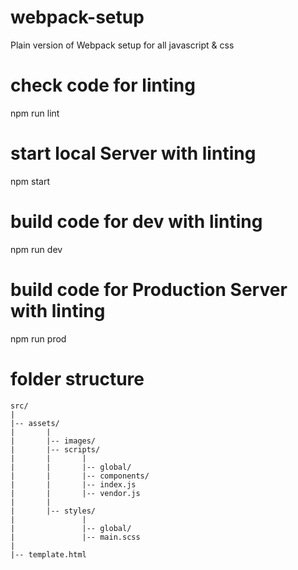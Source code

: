 # webpack-setup
Plain version of Webpack setup for all javascript &amp; css

# check code for linting
npm run lint

# start local Server with linting
npm start

# build code for dev with linting
npm run dev

# build code for Production Server with linting
npm run prod

# folder structure
```
src/
|
|-- assets/
|		|
|		|-- images/
|		|-- scripts/
|		|		|
|		|		|-- global/
|		|		|-- components/
|		|		|-- index.js
|		|		|-- vendor.js
|		|
|		|-- styles/
|				|
|				|-- global/
|				|-- main.scss
|
|-- template.html
```